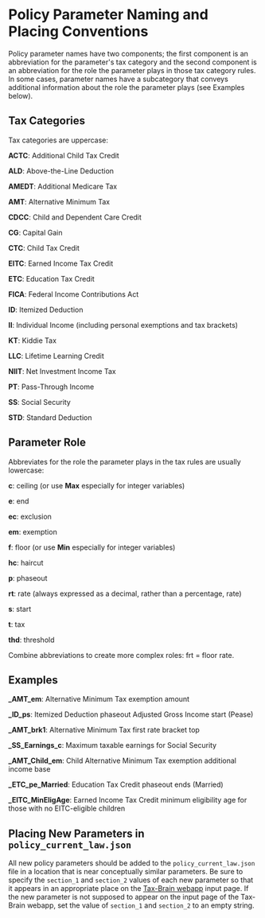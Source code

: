 Policy Parameter Naming and Placing Conventions
===============================================

Policy parameter names have two components; the first component is an
abbreviation for the parameter's tax category and the second component
is an abbreviation for the role the parameter plays in those tax
category rules. In some cases, parameter names have a subcategory that
conveys additional information about the role the parameter plays (see
Examples below).

Tax Categories
--------------

Tax categories are uppercase:

   **ACTC**: Additional Child Tax Credit

   **ALD**: Above-the-Line Deduction

   **AMEDT**: Additional Medicare Tax

   **AMT**: Alternative Minimum Tax

   **CDCC**: Child and Dependent Care Credit

   **CG**: Capital Gain

   **CTC**: Child Tax Credit

   **EITC**: Earned Income Tax Credit

   **ETC**: Education Tax Credit

   **FICA**: Federal Income Contributions Act

   **ID**: Itemized Deduction

   **II**: Individual Income (including personal exemptions and tax brackets)

   **KT**: Kiddie Tax

   **LLC**: Lifetime Learning Credit

   **NIIT**: Net Investment Income Tax

   **PT**: Pass-Through Income

   **SS**: Social Security

   **STD**: Standard Deduction

Parameter Role
--------------

Abbreviates for the role the parameter plays in the tax rules are
usually lowercase:

   **c**: ceiling (or use **Max** especially for integer variables)

   **e**: end

   **ec**: exclusion

   **em**: exemption

   **f**: floor (or use **Min** especially for integer variables)

   **hc**: haircut

   **p**: phaseout

   **rt**: rate (always expressed as a decimal, rather than a percentage, rate)

   **s**: start

   **t**: tax

   **thd**: threshold

Combine abbreviations to create more complex roles: frt = floor rate.

Examples
--------

   **_AMT_em**: Alternative Minimum Tax exemption amount

   **_ID_ps**: Itemized Deduction phaseout Adjusted Gross Income start (Pease)

   **_AMT_brk1**: Alternative Minimum Tax first rate bracket top

   **_SS_Earnings_c**: Maximum taxable earnings for Social Security

   **_AMT_Child_em**: Child Alternative Minimum Tax exemption
   additional income base

   **_ETC_pe_Married**: Education Tax Credit phaseout ends (Married)

   **_EITC_MinEligAge**: Earned Income Tax Credit minimum eligibility
   age for those with no EITC-eligible children

Placing New Parameters in `policy_current_law.json`
---------------------------------------------------

All new policy parameters should be added to the
`policy_current_law.json` file in a location that is near conceptually
similar parameters.  Be sure to specify the `section_1` and
`section_2` values of each new parameter so that it appears in an
appropriate place on the [Tax-Brain
webapp](https://www.compmodels.org/PSLmodels/Tax-Brain/) input page.
If the new parameter is not supposed to appear on the input page of
the Tax-Brain webapp, set the value of `section_1` and `section_2` to
an empty string.
